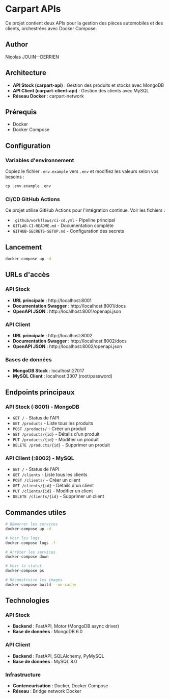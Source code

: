 # Carpart APIs

Ce projet contient deux APIs pour la gestion des pièces automobiles et des clients, orchestrées avec Docker Compose.
## Author
Nicolas JOUIN--DERRIEN
## Architecture

- **API Stock (carpart-api)** : Gestion des produits et stocks avec MongoDB
- **API Client (carpart-client-api)** : Gestion des clients avec MySQL
- **Réseau Docker** : carpart-network

## Prérequis

- Docker
- Docker Compose

## Configuration

### Variables d'environnement
Copiez le fichier `.env.example` vers `.env` et modifiez les valeurs selon vos besoins :

```bash
cp .env.example .env
```

### CI/CD GitHub Actions
Ce projet utilise GitHub Actions pour l'intégration continue. Voir les fichiers :
- `.github/workflows/ci-cd.yml` - Pipeline principal
- `GITLAB-CI-README.md` - Documentation complète
- `GITHUB-SECRETS-SETUP.md` - Configuration des secrets

## Lancement

```bash
docker-compose up -d
```

## URLs d'accès

### API Stock
- **URL principale** : http://localhost:8001
- **Documentation Swagger** : http://localhost:8001/docs
- **OpenAPI JSON** : http://localhost:8001/openapi.json

### API Client
- **URL principale** : http://localhost:8002
- **Documentation Swagger** : http://localhost:8002/docs
- **OpenAPI JSON** : http://localhost:8002/openapi.json

### Bases de données
- **MongoDB Stock** : localhost:27017
- **MySQL Client** : localhost:3307 (root/password)

## Endpoints principaux

### API Stock (:8001) - MongoDB
- `GET /` - Status de l'API
- `GET /products` - Liste tous les produits
- `POST /products/` - Créer un produit
- `GET /products/{id}` - Détails d'un produit
- `PUT /products/{id}` - Modifier un produit
- `DELETE /products/{id}` - Supprimer un produit

### API Client (:8002) - MySQL
- `GET /` - Status de l'API
- `GET /clients` - Liste tous les clients
- `POST /clients/` - Créer un client
- `GET /clients/{id}` - Détails d'un client
- `PUT /clients/{id}` - Modifier un client
- `DELETE /clients/{id}` - Supprimer un client

## Commandes utiles

```bash
# Démarrer les services
docker-compose up -d

# Voir les logs
docker-compose logs -f

# Arrêter les services
docker-compose down

# Voir le statut
docker-compose ps

# Reconstruire les images
docker-compose build --no-cache
```

## Technologies

### API Stock
- **Backend** : FastAPI, Motor (MongoDB async driver)
- **Base de données** : MongoDB 6.0

### API Client
- **Backend** : FastAPI, SQLAlchemy, PyMySQL
- **Base de données** : MySQL 8.0

### Infrastructure
- **Conteneurisation** : Docker, Docker Compose
- **Réseau** : Bridge network Docker